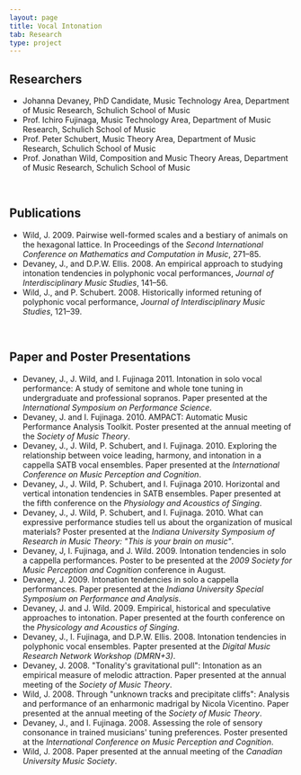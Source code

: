 ```yaml
---
layout: page
title: Vocal Intonation
tab: Research
type: project
---
```


## Researchers


* Johanna Devaney, PhD Candidate, Music Technology Area, Department of Music Research, Schulich School of Music
* Prof. Ichiro Fujinaga, Music Technology Area, Department of Music Research, Schulich School of Music
* Prof. Peter Schubert, Music Theory Area, Department of Music Research, Schulich School of Music
* Prof. Jonathan Wild, Composition and Music Theory Areas, Department of Music Research, Schulich School of Music  
<br>

## Publications


* Wild, J. 2009. Pairwise well-formed scales and a bestiary of animals on the hexagonal lattice. In Proceedings of the _Second International Conference on Mathematics and Computation in Music_, 271–85.
* Devaney, J., and D.P.W. Ellis. 2008. An empirical approach to studying intonation tendencies in polyphonic vocal performances, _Journal of Interdisciplinary Music Studies_, 141–56.
* Wild, J., and P. Schubert. 2008. Historically informed retuning of polyphonic vocal performance, _Journal of Interdisciplinary Music Studies_, 121–39.  
<br>

## Paper and Poster Presentations


* Devaney, J., J. Wild, and I. Fujinaga 2011. Intonation in solo vocal performance: A study of semitone and whole tone tuning in undergraduate and professional sopranos. Paper presented at the _International Symposium on Performance Science_.
* Devaney, J. and I. Fujinaga. 2010. AMPACT: Automatic Music Performance Analysis Toolkit. Poster presented at the annual meeting of the _Society of Music Theory_.
* Devaney, J., J. Wild, P. Schubert, and I. Fujinaga. 2010. Exploring the relationship between voice leading, harmony, and intonation in a cappella SATB vocal ensembles. Paper presented at the _International Conference on Music Perception and Cognition_.
* Devaney, J., J. Wild, P. Schubert, and I. Fujinaga 2010. Horizontal and vertical intonation tendencies in SATB ensembles. Paper presented at the fifth conference on the _Physiology and Acoustics of Singing_.
* Devaney, J., J. Wild, P. Schubert, and I. Fujinaga. 2010. What can expressive performance studies tell us about the organization of musical materials? Poster presented at the _Indiana University Symposium of Research in Music Theory: "This is your brain on music"_.
* Devaney, J, I. Fujinaga, and J. Wild. 2009. Intonation tendencies in solo a cappella performances. Poster to be presented at the _2009 Society for Music Perception and Cognition_ conference in August.
* Devaney, J. 2009. Intonation tendencies in solo a cappella performances. Paper presented at the _Indiana University Special Symposium on Performance and Analysis_.
* Devaney, J. and J. Wild. 2009. Empirical, historical and speculative approaches to intonation. Paper presented at the fourth conference on the _Physicology and Acoustics of Singing_.
* Devaney, J., I. Fujinaga, and D.P.W. Ellis. 2008. Intonation tendencies in polyphonic vocal ensembles. Papter presented at the _Digital Music Research Network Workshop (DMRN+3)_.
* Devaney, J. 2008. "Tonality's gravitational pull": Intonation as an empirical measure of melodic attraction. Paper presented at the annual meeting of the _Society of Music Theory_.
* Wild, J. 2008. Through "unknown tracks and precipitate cliffs": Analysis and performance of an enharmonic madrigal by Nicola Vicentino. Paper presented at the annual meeting of the _Society of Music Theory_.
* Devaney, J., and I. Fujinaga. 2008. Assessing the role of sensory consonance in trained musicians' tuning preferences. Poster presented at the _International Conference on Music Perception and Cognition_.
* Wild, J. 2008. Paper presented at the annual meeting of the _Canadian University Music Society_.
